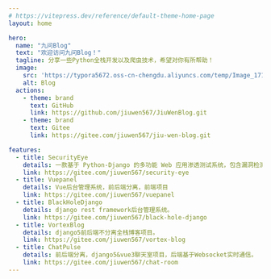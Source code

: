 ```yaml
---
# https://vitepress.dev/reference/default-theme-home-page
layout: home

hero:
  name: "九问Blog"
  text: "欢迎访问九问Blog！"
  tagline: 分享一些Python全栈开发以及爬虫技术，希望对你有所帮助！
  image:
    src: 'https://typora5672.oss-cn-chengdu.aliyuncs.com/temp/Image_1711162914066.jpg'
    alt: Blog
  actions:
    - theme: brand
      text: GitHub
      link: https://github.com/jiuwen567/JiuWenBlog.git
    - theme: brand
      text: Gitee
      link: https://gitee.com/jiuwen567/jiu-wen-blog.git

features:
  - title: SecurityEye
    details: 一款基于 Python-Django 的多功能 Web 应用渗透测试系统，包含漏洞检测、目录识别、端口扫描、指纹识别、域名探测、旁站探测、信息泄露检测、网站权重探测等功能。
    link: https://gitee.com/jiuwen567/security-eye
  - title: Vuepanel
    details: Vue后台管理系统，前后端分离，前端项目
    link: https://gitee.com/jiuwen567/vuepanel
  - title: BlackHoleDjango
    details: django rest framework后台管理系统。
    link: https://gitee.com/jiuwen567/black-hole-django
  - title: VortexBlog
    details: django5前后端不分离全栈博客项目。
    link: https://gitee.com/jiuwen567/vortex-blog
  - title: ChatPulse
    details: 前后端分离，django5&vue3聊天室项目，后端基于Websocket实时通信。
    link: https://gitee.com/jiuwen567/chat-room
---
```

